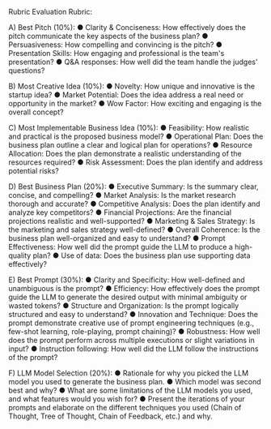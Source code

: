 Rubric
Evaluation Rubric:

A)	Best Pitch (10%):
  ●	Clarity & Conciseness: How effectively does the pitch communicate the key aspects of the business plan?
  ●	Persuasiveness: How compelling and convincing is the pitch?
  ●	Presentation Skills: How engaging and professional is the team's presentation?
  ●	Q&A responses: How well did the team handle the judges' questions?

B)	Most Creative Idea (10%):
  ●	Novelty: How unique and innovative is the startup idea?
  ●	Market Potential: Does the idea address a real need or opportunity in the market?
  ●	Wow Factor: How exciting and engaging is the overall concept?

C)	Most Implementable Business Idea (10%):
  ●	Feasibility: How realistic and practical is the proposed business model?
  ●	Operational Plan: Does the business plan outline a clear and logical plan for operations?
  ●	Resource Allocation: Does the plan demonstrate a realistic understanding of the resources required?
  ●	Risk Assessment: Does the plan identify and address potential risks?

D)	Best Business Plan (20%):
  ●	Executive Summary: Is the summary clear, concise, and compelling?
  ●	Market Analysis: Is the market research thorough and accurate?
  ●	Competitive Analysis: Does the plan identify and analyze key competitors?
  ●	Financial Projections: Are the financial projections realistic and well-supported?
  ●	Marketing & Sales Strategy: Is the marketing and sales strategy well-defined?
  ●	Overall Coherence: Is the business plan well-organized and easy to understand?
  ●	Prompt Effectiveness: How well did the prompt guide the LLM to produce a high-quality plan?
  ●	Use of data: Does the business plan use supporting data effectively?

E)	Best Prompt (30%):
  ●	Clarity and Specificity: How well-defined and unambiguous is the prompt?
  ●	Efficiency: How effectively does the prompt guide the LLM to generate the desired output with minimal ambiguity or wasted tokens?
  ●	Structure and Organization: Is the prompt logically structured and easy to understand?
  ●	Innovation and Technique: Does the prompt demonstrate creative use of prompt engineering techniques (e.g., few-shot learning, role-playing, prompt chaining)?
  ●	Robustness: How well does the prompt perform across multiple executions or slight variations in input?
  ●	Instruction following: How well did the LLM follow the instructions of the prompt?

F) LLM Model Selection (20%):
  ●	Rationale for why you picked the LLM model you used to generate the business plan.
  ●	Which model was second best and why?
  ●	What are some limitations of the LLM models you used, and what features would you wish for?
  ●	Present the iterations of your prompts and elaborate on the different techniques you used (Chain of Thought, Tree of Thought, Chain of Feedback, etc.) and why.

